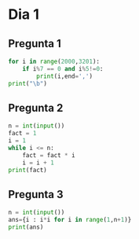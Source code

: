 # Dia 1

## Pregunta 1

```python
for i in range(2000,3201):
    if i%7 == 0 and i%5!=0:
        print(i,end=',')
print("\b")
```

## Pregunta 2

```python
n = int(input())
fact = 1
i = 1
while i <= n:
    fact = fact * i
    i = i + 1
print(fact)
```

## Pregunta 3

```python
n = int(input())
ans={i : i*i for i in range(1,n+1)}
print(ans)
```
